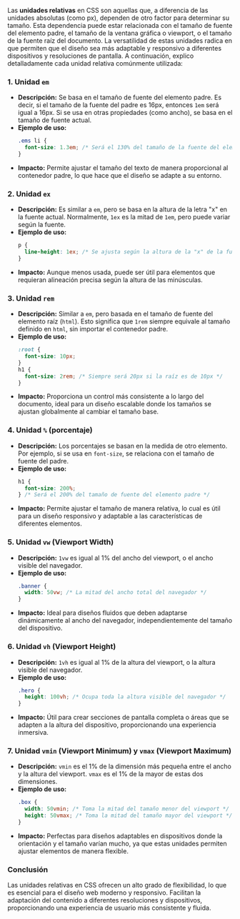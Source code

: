 Las **unidades relativas** en CSS son aquellas que, a diferencia de las unidades absolutas (como px), dependen de otro factor para determinar su tamaño. Esta dependencia puede estar relacionada con el tamaño de fuente del elemento padre, el tamaño de la ventana gráfica o viewport, o el tamaño de la fuente raíz del documento. La versatilidad de estas unidades radica en que permiten que el diseño sea más adaptable y responsivo a diferentes dispositivos y resoluciones de pantalla. A continuación, explico detalladamente cada unidad relativa comúnmente utilizada:

### 1. **Unidad `em`**

- **Descripción:** Se basa en el tamaño de fuente del elemento padre. Es decir, si el tamaño de la fuente del padre es 16px, entonces `1em` será igual a 16px. Si se usa en otras propiedades (como ancho), se basa en el tamaño de fuente actual.
- **Ejemplo de uso:**
  ```css
  .ems li {
    font-size: 1.3em; /* Será el 130% del tamaño de la fuente del elemento padre */
  }
  ```
- **Impacto:** Permite ajustar el tamaño del texto de manera proporcional al contenedor padre, lo que hace que el diseño se adapte a su entorno.

### 2. **Unidad `ex`**

- **Descripción:** Es similar a `em`, pero se basa en la altura de la letra "x" en la fuente actual. Normalmente, `1ex` es la mitad de `1em`, pero puede variar según la fuente.
- **Ejemplo de uso:**
  ```css
  p {
    line-height: 1ex; /* Se ajusta según la altura de la "x" de la fuente */
  }
  ```
- **Impacto:** Aunque menos usada, puede ser útil para elementos que requieran alineación precisa según la altura de las minúsculas.

### 3. **Unidad `rem`**

- **Descripción:** Similar a `em`, pero basada en el tamaño de fuente del elemento raíz (`html`). Esto significa que `1rem` siempre equivale al tamaño definido en `html`, sin importar el contenedor padre.
- **Ejemplo de uso:**
  ```css
  :root {
    font-size: 10px;
  }
  h1 {
    font-size: 2rem; /* Siempre será 20px si la raíz es de 10px */
  }
  ```
- **Impacto:** Proporciona un control más consistente a lo largo del documento, ideal para un diseño escalable donde los tamaños se ajustan globalmente al cambiar el tamaño base.

### 4. **Unidad `%` (porcentaje)**

- **Descripción:** Los porcentajes se basan en la medida de otro elemento. Por ejemplo, si se usa en `font-size`, se relaciona con el tamaño de fuente del padre.
- **Ejemplo de uso:**
  ```css
  h1 {
    font-size: 200%;
  } /* Será el 200% del tamaño de fuente del elemento padre */
  ```
- **Impacto:** Permite ajustar el tamaño de manera relativa, lo cual es útil para un diseño responsivo y adaptable a las características de diferentes elementos.

### 5. **Unidad `vw` (Viewport Width)**

- **Descripción:** `1vw` es igual al 1% del ancho del viewport, o el ancho visible del navegador.
- **Ejemplo de uso:**
  ```css
  .banner {
    width: 50vw; /* La mitad del ancho total del navegador */
  }
  ```
- **Impacto:** Ideal para diseños fluidos que deben adaptarse dinámicamente al ancho del navegador, independientemente del tamaño del dispositivo.

### 6. **Unidad `vh` (Viewport Height)**

- **Descripción:** `1vh` es igual al 1% de la altura del viewport, o la altura visible del navegador.
- **Ejemplo de uso:**
  ```css
  .hero {
    height: 100vh; /* Ocupa toda la altura visible del navegador */
  }
  ```
- **Impacto:** Útil para crear secciones de pantalla completa o áreas que se adapten a la altura del dispositivo, proporcionando una experiencia inmersiva.

### 7. **Unidad `vmin` (Viewport Minimum) y `vmax` (Viewport Maximum)**

- **Descripción:** `vmin` es el 1% de la dimensión más pequeña entre el ancho y la altura del viewport. `vmax` es el 1% de la mayor de estas dos dimensiones.
- **Ejemplo de uso:**
  ```css
  .box {
    width: 50vmin; /* Toma la mitad del tamaño menor del viewport */
    height: 50vmax; /* Toma la mitad del tamaño mayor del viewport */
  }
  ```
- **Impacto:** Perfectas para diseños adaptables en dispositivos donde la orientación y el tamaño varían mucho, ya que estas unidades permiten ajustar elementos de manera flexible.

### Conclusión

Las unidades relativas en CSS ofrecen un alto grado de flexibilidad, lo que es esencial para el diseño web moderno y responsivo. Facilitan la adaptación del contenido a diferentes resoluciones y dispositivos, proporcionando una experiencia de usuario más consistente y fluida.
